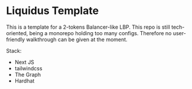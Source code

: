 # Liquidus Template

This is a template for a 2-tokens Balancer-like LBP.
This repo is still tech-oriented, being a monorepo holding too many configs.
Therefore no user-friendly walkthrough can be given at the moment.

Stack:
- Next JS
- tailwindcss
- The Graph
- Hardhat

